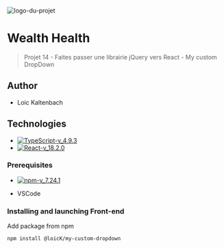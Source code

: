 ![logo-du-projet](https://user.oc-static.com/upload/2020/08/14/15974125765772_image2.jpg)

# Wealth Health
> Projet 14 - Faites passer une librairie jQuery vers React - My custom DropDown
## Author 

- Loic Kaltenbach

## Technologies

- [![TypeScript-v_4.9.3](https://img.shields.io/badge/TypeScript-v_4.9.3-violet)](https://www.typescriptlang.org/)
- [![React-v_18.2.0](https://img.shields.io/badge/React-v_18.2.0-blue)](https://fr.reactjs.org/)

### Prerequisites

- [![npm-v_7.24.1](https://img.shields.io/badge/npm-v_7.24.1-orange)](https://docs.npmjs.com/)

- VSCode

### Installing and launching Front-end

Add package from npm

`npm install @loicK/my-custom-dropdown`
